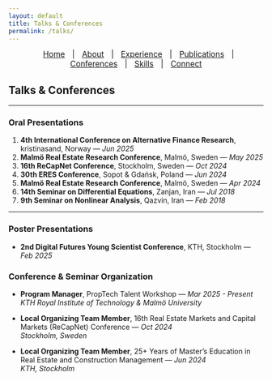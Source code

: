 ```yaml
---
layout: default
title: Talks & Conferences
permalink: /talks/
---
```


<nav style="text-align:center; font-size: 1.1em; margin-bottom: 20px;">
  <a href="/" style="margin: 0 10px;">Home</a> |
  <a href="/about" style="margin: 0 10px;">About</a> |
  <a href="/work" style="margin: 0 10px;">Experience</a> |
  <a href="/publications" style="margin: 0 10px;">Publications</a> |
  <a href="/talks" style="margin: 0 10px;">Conferences</a> |
  <a href="/skills" style="margin: 0 10px;">Skills</a> |
  <a href="/contact" style="margin: 0 10px;">Connect</a>
</nav>

## Talks & Conferences

---

###  Oral Presentations
1. **4th International Conference on Alternative Finance Research**, kristinasand, Norway — *Jun 2025*
2. **Malmö Real Estate Research Conference**, Malmö, Sweden — *May 2025*
3. **16th ReCapNet Conference**, Stockholm, Sweden — *Oct 2024*  
4. **30th ERES Conference**, Sopot & Gdańsk, Poland — *Jun 2024*  
5. **Malmö Real Estate Research Conference**, Malmö, Sweden — *Apr 2024*  
6. **14th Seminar on Differential Equations**, Zanjan, Iran — *Jul 2018*  
7. **9th Seminar on Nonlinear Analysis**, Qazvin, Iran — *Feb 2018*  

---

###  Poster Presentations
- **2nd Digital Futures Young Scientist Conference**, KTH, Stockholm — *Feb 2025*

### Conference & Seminar Organization

- **Program Manager**, PropTech Talent Workshop — *Mar 2025 - Present*  
  *KTH Royal Institute of Technology & Malmö University*

- **Local Organizing Team Member**, 16th Real Estate Markets and Capital Markets (ReCapNet) Conference — *Oct 2024*  
  *Stockholm, Sweden*

- **Local Organizing Team Member**, 25+ Years of Master’s Education in Real Estate and Construction Management — *Jun 2024*  
  *KTH, Stockholm*

